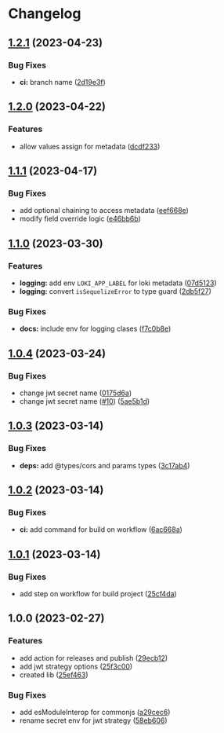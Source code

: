 # Changelog

## [1.2.1](https://github.com/JoshAlexis/utils-abstractions/compare/v1.2.0...v1.2.1) (2023-04-23)


### Bug Fixes

* **ci:** branch name ([2d19e3f](https://github.com/JoshAlexis/utils-abstractions/commit/2d19e3fbac71756a9e48f291fb465912bd322556))

## [1.2.0](https://github.com/JoshAlexis/utils-abstractions/compare/v1.1.1...v1.2.0) (2023-04-22)


### Features

* allow values assign for metadata ([dcdf233](https://github.com/JoshAlexis/utils-abstractions/commit/dcdf23362d3a4d94b57930598bbd0a82c1f0df9c))

## [1.1.1](https://github.com/JoshAlexis/utils-abstractions/compare/v1.1.0...v1.1.1) (2023-04-17)


### Bug Fixes

* add optional chaining to access metadata ([eef668e](https://github.com/JoshAlexis/utils-abstractions/commit/eef668e7271df8a0b98e2d5dd2189da7ed6f76f5))
* modify field override logic ([e46bb6b](https://github.com/JoshAlexis/utils-abstractions/commit/e46bb6b24c7e7f891d44c07d6001399e20cf3826))

## [1.1.0](https://github.com/JoshAlexis/utils-abstractions/compare/v1.0.4...v1.1.0) (2023-03-30)


### Features

* **logging:** add env `LOKI_APP_LABEL` for loki metadata ([07d5123](https://github.com/JoshAlexis/utils-abstractions/commit/07d51237f99be6560ee31e3252e2865894d99af2))
* **logging:** convert `isSequelizeError` to type guard ([2db5f27](https://github.com/JoshAlexis/utils-abstractions/commit/2db5f2732b9e98375b1a501c0d68f1cee54f5710))


### Bug Fixes

* **docs:** include env for logging clases ([f7c0b8e](https://github.com/JoshAlexis/utils-abstractions/commit/f7c0b8e0a321024cb49ab48d2bc093b19900d986))

## [1.0.4](https://github.com/JoshAlexis/utils-abstractions/compare/v1.0.3...v1.0.4) (2023-03-24)


### Bug Fixes

* change jwt secret name ([0175d6a](https://github.com/JoshAlexis/utils-abstractions/commit/0175d6ace6fb87bab6fb5c3904077832439eb35e))
* change jwt secret name ([#10](https://github.com/JoshAlexis/utils-abstractions/issues/10)) ([5ae5b1d](https://github.com/JoshAlexis/utils-abstractions/commit/5ae5b1d35eb6474e32fec9a862c5aee4e36fc88c))

## [1.0.3](https://github.com/JoshAlexis/utils-abstractions/compare/v1.0.2...v1.0.3) (2023-03-14)


### Bug Fixes

* **deps:** add @types/cors and params types ([3c17ab4](https://github.com/JoshAlexis/utils-abstractions/commit/3c17ab4b7c83954d07d2c522513f253d3e653231))

## [1.0.2](https://github.com/JoshAlexis/utils-abstractions/compare/v1.0.1...v1.0.2) (2023-03-14)


### Bug Fixes

* **ci:** add command for build on workflow ([6ac668a](https://github.com/JoshAlexis/utils-abstractions/commit/6ac668a18e933eb159f4047b63e4d1d70fe3d74f))

## [1.0.1](https://github.com/JoshAlexis/utils-abstractions/compare/v1.0.0...v1.0.1) (2023-03-14)


### Bug Fixes

* add step on workflow for build project ([25cf4da](https://github.com/JoshAlexis/utils-abstractions/commit/25cf4daacd27f95a0c9bb7d0a17d5753969a0452))

## 1.0.0 (2023-02-27)


### Features

* add action for releases and publish ([29ecb12](https://github.com/JoshAlexis/utils-abstractions/commit/29ecb12dbb9bf297febe7751eb13881e761c32dd))
* add jwt strategy options ([25f3c00](https://github.com/JoshAlexis/utils-abstractions/commit/25f3c00df1d83fb546d56ad0851bbb393a8d0954))
* created lib ([25ef463](https://github.com/JoshAlexis/utils-abstractions/commit/25ef4630fea635f9a11df85fd9a2955bb10edd26))


### Bug Fixes

* add esModuleInterop for commonjs ([a29cec6](https://github.com/JoshAlexis/utils-abstractions/commit/a29cec610a36c6eec169f10d78f7632f3b7c6578))
* rename secret env for jwt strategy ([58eb606](https://github.com/JoshAlexis/utils-abstractions/commit/58eb60615ba78a59ec0ae498b918dea54ce34434))
